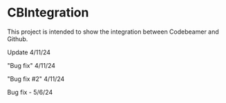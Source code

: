 # CBIntegration

This project is intended to show the integration between Codebeamer and Github.

Update 4/11/24

"Bug fix" 4/11/24

"Bug fix #2" 4/11/24

Bug fix - 5/6/24
